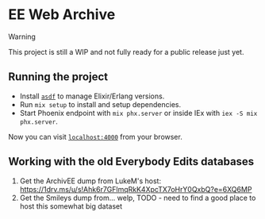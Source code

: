 # EE Web Archive

> [!WARNING]  
> This project is still a WIP and not fully ready for a public release just yet.

## Running the project

- Install [`asdf`](https://asdf-vm.com/) to manage Elixir/Erlang versions.
- Run `mix setup` to install and setup dependencies.
- Start Phoenix endpoint with `mix phx.server` or inside IEx with `iex -S mix phx.server`.

Now you can visit [`localhost:4000`](http://localhost:4000) from your browser.

## Working with the old Everybody Edits databases

1. Get the ArchivEE dump from LukeM's host: https://1drv.ms/u/s!Ahk6r7GFlmqRkK4XpcTX7oHrY0QxbQ?e=6XQ6MP
2. Get the Smileys dump from...  welp, TODO - need to find a good place to host this somewhat big dataset


